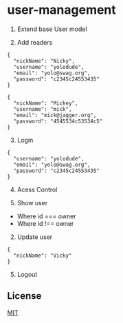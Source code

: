 # user-management

1. Extend base User model

2. Add readers

```
{
  "nickName": "Nicky",
  "username": "yolodude",
  "email": "yolo@swag.org",
  "password": "c2345c24553435"
}
```

```
{
  "nickName": "Mickey",
  "username": "mick",
  "email": "mick@jagger.org",
  "password": "4545534c53534c5"
}
```

3. Login

```
{
  "username": "yolodude",
  "email": "yolo@swag.org",
  "password": "c2345c24553435"
}
```

4. Acess Control

1. Show user

  * Where id === owner
  * Where id !== owner

2. Update user

```
{
  "nickName": "Vicky"
}
```

5. Logout


## License

[MIT](LICENSE)
